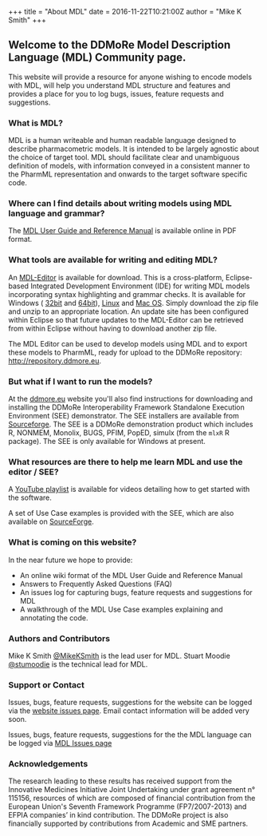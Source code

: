 +++
title = "About MDL"
date = 2016-11-22T10:21:00Z
author = "Mike K Smith"
+++
## Welcome to the DDMoRe Model Description Language (MDL) Community page.
This website will provide a resource for anyone wishing to encode models with MDL, 
will help you understand MDL structure and features and provides a place for you 
to log bugs, issues, feature requests and suggestions.

### What is MDL?
MDL is a human writeable and human readable language designed to describe 
pharmacometric models. It is intended to be largely agnostic about the choice of
target tool. MDL should facilitate clear and unambiguous definition of models, 
with information conveyed in a consistent manner to the PharmML representation 
and onwards to the target software specific code.

### Where can I find details about writing models using MDL language and grammar?
The [MDL User Guide and Reference Manual](http://www.ddmore.eu/sites/ddmore/files/instructions/pdf/MDLUserGuide_1.1_PublicRelease_August2016_0.pdf)
is available online in PDF format. 

### What tools are available for writing and editing MDL?
An [MDL-Editor](http://downloads.mdl.community/repository/mdl-ide/products/1.6.0/) 
is available for download. This is a cross-platform, Eclipse-based Integrated 
Development Environment (IDE) for writing MDL models incorporating syntax 
highlighting and grammar checks. It is available for Windows (
[32bit](http://downloads.mdl.community/repository/mdl-ide/products/1.6.0/eu.ddmore.mdleditor.site-1.6.0-SNAPSHOT-win32.win32.x86.zip) and 
[64bit](http://downloads.mdl.community/repository/mdl-ide/products/1.6.0/eu.ddmore.mdleditor.site-1.6.0-SNAPSHOT-win32.win32.x86_64.zip)), 
[Linux](http://downloads.mdl.community/repository/mdl-ide/products/1.6.0/eu.ddmore.mdleditor.site-1.6.0-SNAPSHOT-linux.gtk.x86_64.zip) and 
[Mac OS](http://downloads.mdl.community/repository/mdl-ide/products/1.6.0/eu.ddmore.mdleditor.site-1.6.0-SNAPSHOT-macosx.cocoa.x86_64.zip). Simply download the zip file and unzip to an appropriate location. 
An update site has been configured within Eclipse so that future updates to the 
MDL-Editor can be retrieved from within Eclipse without having to download 
another zip file. 

The MDL Editor can be used to develop models using MDL and to export these models
to PharmML, ready for upload to the DDMoRe repository: <http://repository.ddmore.eu>.

### But what if I want to run the models?
At the [ddmore.eu](http://ddmore.eu/instructions/user-guides)
website you'll also find instructions for downloading and installing the DDMoRe 
Interoperability Framework Standalone Execution Environment (SEE) demonstrator.
The SEE installers are available from [Sourceforge](https://sourceforge.net/projects/ddmore/files/install/SEE/Demonstrator-2.0.0/).
The SEE is a DDMoRe demonstration product which includes R, NONMEM, Monolix, 
BUGS, PFIM, PopED, simulx (from the `mlxR` R package). The SEE is only available 
for Windows at present.

### What resources are there to help me learn MDL and use the editor / SEE?
A [YouTube playlist](https://www.youtube.com/playlist?list=PL_GGUkhbiP3t0Q7wTqkQdMAw7yuC8xWa-) 
is available for videos detailing how to get started with the software.

A set of Use Case examples is provided with the SEE, which are also available on 
[SourceForge](https://sourceforge.net/p/ddmore/use.cases/ci/master/tree/MDL/Product5.1/).

### What is coming on this website?
In the near future we hope to provide: 

* An online wiki format of the MDL User Guide and Reference Manual
* Answers to Frequently Asked Questions (FAQ)
* An issues log for capturing bugs, feature requests and suggestions for MDL
* A walkthrough of the MDL Use Case examples explaining and annotating the code.

### Authors and Contributors
Mike K Smith [@MikeKSmith](https://github.com/MikeKSmith) is the lead user for MDL.
Stuart Moodie [@stumoodie](https://github.com/stumoodie) is the technical lead for MDL.

### Support or Contact
Issues, bugs, feature requests, suggestions for the website can be logged via 
the [website issues page](https://github.com/ModelDefinitionLanguage/website/issues).
Email contact information will be added very soon.

Issues, bugs, feature requests, suggestions for the the MDL language can be 
logged via [MDL Issues page](https://github.com/ModelDefinitionLanguage/mdllibdefn/issues)

### Acknowledgements
The research leading to these results has received support from the Innovative Medicines Initiative Joint Undertaking under grant agreement n° 115156, resources of which are composed of financial contribution from the European Union's Seventh Framework Programme (FP7/2007-2013) and EFPIA companies’ in kind contribution. The DDMoRe project is also financially supported by contributions from Academic and SME partners.